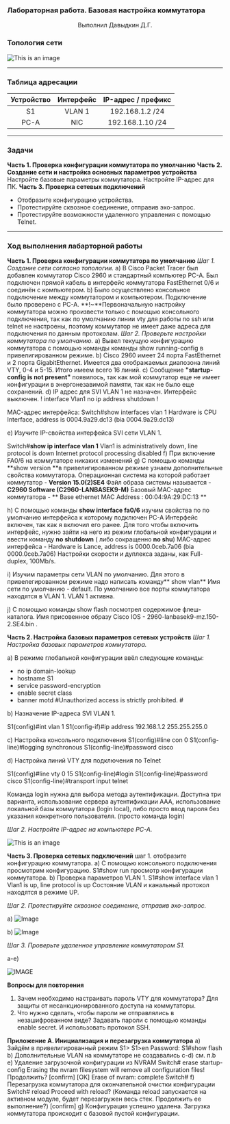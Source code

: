 ### Лабораторная работа. Базовая настройка коммутатора  
<p style="text-align: center;">Выполнил Давыдкин Д.Г.</p>

### Топология сети

![This is an image](https://github.com/Neogun/CISCO-LABS/blob/main/LAB_01/Images/Topology%20Network.jpg)

------------


### Таблица адресации
| Устройство   |  Интерфейс | IP-адрес / префикс  |
| :------------: | :------------: | :------------: |
| S1  | VLAN 1  | 192.168.1.2 /24  |
| PC-A  | NIC  | 192.168.1.10 /24  |



------------
### Задачи
**Часть 1. Проверка конфигурации коммутатора по умолчанию**
**Часть 2. Создание сети и настройка основных параметров устройства**
Настройте базовые параметры коммутатора.
Настройте IP-адрес для ПК.
**Часть 3. Проверка сетевых подключений**
- Отобразите конфигурацию устройства.
- Протестируйте сквозное соединение, отправив эхо-запрос.
- Протестируйте возможности удаленного управления с помощью Telnet.

------------
### Ход выполнения лабарторной работы
**Часть 1. Проверка конфигурации коммутатора по умолчанию**
*Шаг 1. Создание сети согласно топологии.*
a) В Cisco Packet Tracer был добавлен коммутатор Cisco 2960 и стандартный компьютер PC-A. Был подключен прямой кабель в интерфейс коммутатора FastEthernet 0/6 и соединён с компьютером. 
b)  Было осуществлено консольное подключение между коммутатором и компьютером. Подключение было проверено c PC-A.
**!~**Первоначальную настройку коммутатора можно произвести только с помощью консольного подключения, так как по умолчанию линии vty для работы по ssh или telnet не настроены, поэтому коммутатор не имеет даже адреса для подключения по данным протоколам.
*Шаг 2. Проверьте настройки коммутатора по умолчанию.*
a) Вывел текущую конфигурацию коммутатора с помощью команды команды show running-config  в привелигированном режиме.
b) Cisco 2960 имеет 24 порта FastEthernet и 2 порта GigabitEthernet. Имеется два отображаемых диапозона линий VTY, 0-4 и 5-15. Итого имеем всего 16 линий.
c) Сообщение **"startup-config is not present"** появилось, так как мой коммутатор еще не имеет конфигурации в энергонезавимой памяти, так как не было еще сохранений.
d) IP адрес для SVI VLAN 1 не назначен. Интерфейс выключен.
!
interface Vlan1
 no ip address
 shutdown
!

MAC-адрес интерфейса:
Switch#show interfaces vlan 1
Hardware is CPU Interface, address is 0004.9a29.dc13 (bia 0004.9a29.dc13)

e) Изучите IP-свойства интерфейса SVI сети VLAN 1.

Switch#**show ip interface vlan 1**
Vlan1 is administratively down, line protocol is down
  Internet protocol processing disabled
f) При включение FA0/6 на коммутаторе никаких изменений 
g) С помощью команды **show version **в привелигированном режиме узнаем дополнительные свойства коммутатора.
Операционная система на которой работает коммутатор - **Version 15.0(2)SE4**
Файл образа системы называется - **C2960 Software (C2960-LANBASEK9-M)**
Базовый MAC-адрес коммутатора - ** Base ethernet MAC Address : 00:04:9A:29:DC:13 **

h) С помощью команды **show interface fa0/6**  изучим свойства по по умолчанию интерфейса к которому подключен PC-A
Интерфейс включен, так как я включил его ранее. Для того чтобы включить интерфейс, нужно зайти на него из режим глобальной конфигурации и ввести команду **no shutdown** ( либо сокращенно **no shu**)
MAC-адрес интерфейса -   Hardware is Lance, address is 0000.0ceb.7a06 (bia 0000.0ceb.7a06) 
Настройки скорости и дуплекса заданы, как Full-duplex, 100Mb/s. 

i) Изучим параметры сети VLAN по умолчанию.
Для этого в привелегированном режиме надо написать команду** show vlan**
Имя сети по умолчанию - default.
По умолчанию все порты коммутатора находятся в VLAN 1.
VLAN 1 активна.

j) С помощью команды show flash посмотрел содержимое флеш-каталога. Имя присовенное образу Cisco IOS - 2960-lanbasek9-mz.150-2.SE4.bin .

**Часть 2. Настройка базовых параметров сетевых устройств**
*Шаг 1. Настройка базовых параметров коммутатора.*

a) В режиме глобальной конфигурации ввёл следующие команды:
- no ip domain-lookup
- hostname S1
- service password-encryption
- enable secret class
- banner motd #Unauthorized access is strictly prohibited. #

b) Назначение IP-адреса SVI VLAN 1.

S1(config)#int vlan 1
S1(config-if)#ip address 192.168.1.2 255.255.255.0

c) Настройка консольного подключения
S1(config)#line con 0
S1(config-line)#logging synchronous 
S1(config-line)#password cisco

d) Настройка линий VTY для подключения по Telnet

S1(config)#line vty 0 15
S1(config-line)#login 
S1(config-line)#password cisco
S1(config-line)#transport input telnet

Команда login нужна для выбора метода аутентификации. Доступна три варианта, использование сервера аутентификации AAA, использование локальной базы коммутатора (login local), либо просто ввод пароля без указания конкретного пользователя. (просто команда login)

*Шаг 2. Настройте IP-адрес на компьютере PC-A.*

![This is an image](https://github.com/Neogun/CISCO-LABS/blob/main/LAB_01/Images/Config%20PC-A%20ETH.jpg)

**Часть 3. Проверка сетевых подключений**
шаг 1. отобразите конфигурацию коммутатора.
a) С помощью консольного подключения просмотрим конфигурацию.
S1#show run просмотр конфигурации коммутатора.
b) Проверка параметров VLAN 1.
S1#show interface vlan 1
Vlan1 is up, line protocol is up 
Состояние VLAN  и канальный протокол находятся в режиме UP.

*Шаг 2. Протестируйте сквозное соединение, отправив эхо-запрос.*

a) ![Image](https://github.com/Neogun/CISCO-LABS/blob/main/LAB_01/Images/PING%20self%20PC-A.jpg)

b) ![Image](https://github.com/Neogun/CISCO-LABS/blob/main/LAB_01/Images/PING%20PC-A%20to%20VLAN%201.jpg)

*Шаг 3. Проверьте удаленное управление коммутатором S1.*

a-e) 

![IMAGE](https://github.com/Neogun/CISCO-LABS/blob/main/LAB_01/Images/Chapter%203.%20Step%203..jpg)

**Вопросы для повторения**
1.	Зачем необходимо настраивать пароль VTY для коммутатора?
Для защиты от несанкционированного доступа на коммутаторы.
2.	Что нужно сделать, чтобы пароли не отправлялись в незашифрованном виде?
Задавать пароли с помощью команды enable secret. И использовать протокол SSH.

**Приложение А. Инициализация и перезагрузка коммутатора**
a) Зайдём в привелигированный режим
S1>
S1>en
Password: 
S1#show flash
b) Дополнительные VLAN на коммутаторе не создавались
с-d) см. п.b 
e) Удаление загрузочной конфигурации из NVRAM
Switch# erase startup-config
Erasing the nvram filesystem will remove all configuration files! Продолжить? [confirm]
[OK]
Erase of nvram: complete
Switch#
f) Перезагрузка коммутатора для окончательной очистки конфигурации
Switch# reload
Proceed with reload? (Команда reload запускается на активном модуле, будет перезагружен весь стек. Продолжить ее выполнение?) [confirm]
g) Конфигурация успешно удалена. Загрузка коммутатора происходит с базовой пустой конфигурации.


